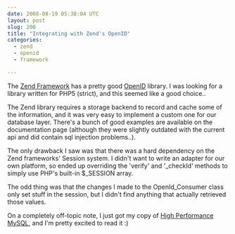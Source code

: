 ```yaml
---
date: 2008-08-19 05:38:04 UTC
layout: post
slug: 200
title: "Integrating with Zend's OpenID"
categories:
  - zend
  - openid
  - framework

---
```

<p>The <a href="http://framework.zend.com/">Zend Framework</a> has a pretty good <a href="http://framework.zend.com/manual/en/zend.openid.html">OpenID</a> library. I was looking for a library written for PHP5 (strict), and this seemed like a good choice..</p>

<p>The Zend library requires a storage backend to record and cache some of the information, and it was very easy to implement a custom one for our database layer. There's a bunch of good examples are available on the documentation page (although they were slightly outdated with the current api and did contain sql injection problems..).</p>

<p>The only drawback I saw was that there was a hard dependency on the Zend frameworks' Session system. I didn't want to write an adapter for our own platform, so ended up overriding the 'verify' and '_checkId' methods to simply use PHP's built-in $_SESSION array.</p>

<p>The odd thing was that the changes I made to the OpenId_Consumer class only set stuff in the session, but I didn't find anything that actually retrieved those values.</p>

<p>On a completely off-topic note, I just got my copy of <a href="http://www.amazon.com/High-Performance-MySQL-Optimization-Replication/dp/0596101716/ref=pd_bbs_sr_1?ie=UTF8&s=books&qid=1219099037&sr=1-1">High Performance MySQL</a>, and I'm pretty excited to read it :)</p>